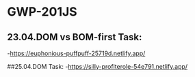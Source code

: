 # GWP-201JS

## 23.04.DOM vs BOM-first Task:
-https://euphonious-puffpuff-25719d.netlify.app/

##25.04.DOM Task:
-https://silly-profiterole-54e791.netlify.app/
